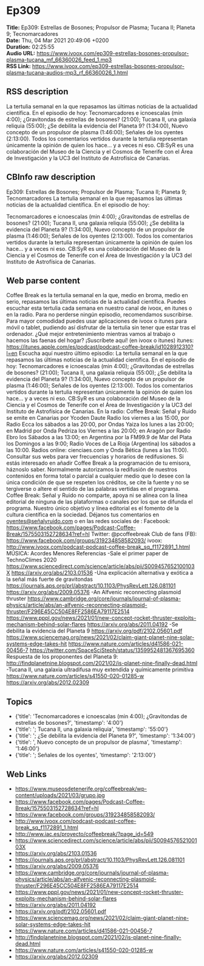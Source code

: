 # Ep309  
**Title:** Ep309: Estrellas de Bosones; Propulsor de Plasma; Tucana II; Planeta 9; Tecnomarcadores  
**Date:** Thu, 04 Mar 2021 20:49:06 +0200  
**Duration:** 02:25:55  
**Audio URL:** https://www.ivoox.com/ep309-estrellas-bosones-propulsor-plasma-tucana_mf_66360026_feed_1.mp3  
**RSS Link:** https://www.ivoox.com/ep309-estrellas-bosones-propulsor-plasma-tucana-audios-mp3_rf_66360026_1.html  

## RSS description
La tertulia semanal en la que repasamos las últimas noticias de la actualidad científica. En el episodio de hoy:
Tecnomarcadores e icnoescalas (min 4:00); ¿Gravitondas de estrellas de bosones? (21:00); Tucana II, una galaxia reliquia (55:00); ¿Se debilita la evidencia del Planeta 9? (1:34:00), Nuevo concepto de un propulsor de plasma (1:46:00); Señales de los oyentes (2:13:00). Todos los comentarios vertidos durante la tertulia representan únicamente la opinión de quien los hace... y a veces ni eso. CB:SyR es una colaboración del Museo de la Ciencia y el Cosmos de Tenerife con el Área de Investigación y la UC3 del Instituto de Astrofísica de Canarias.

## CBInfo raw description
Ep309: Estrellas de Bosones; Propulsor de Plasma; Tucana II; Planeta 9; Tecnomarcadores
La tertulia semanal en la que repasamos las últimas noticias de la actualidad científica. En el episodio de hoy:

Tecnomarcadores e icnoescalas (min 4:00); ¿Gravitondas de estrellas de bosones? (21:00); Tucana II, una galaxia reliquia (55:00); ¿Se debilita la evidencia del Planeta 9? (1:34:00), Nuevo concepto de un propulsor de plasma (1:46:00); Señales de los oyentes (2:13:00). Todos los comentarios vertidos durante la tertulia representan únicamente la opinión de quien los hace... y a veces ni eso. CB:SyR es una colaboración del Museo de la Ciencia y el Cosmos de Tenerife con el Área de Investigación y la UC3 del Instituto de Astrofísica de Canarias.


## Web parse content
Coffee Break es la tertulia semanal en la que, medio en broma, medio en serio, repasamos las últimas noticias de la actualidad científica. Puedes escuchar esta tertulia cada semana en nuestro canal de ivoox, en itunes o en la radio. Para no perderse ningún episodio, recomendamos suscribirse. Para mayor comodidad puedes usar aplicaciones de ivoox o itunes para móvil o tablet, pudiendo así disfrutar de la tertulia sin tener que estar tras el ordenador. ¿Qué mejor entretenimiento mientras vamos al trabajo o hacemos las faenas del hogar? ¡Suscríbete aquí! (en ivoox o itunes) itunes: https://itunes.apple.com/es/podcast/podcast-coffee-break/id1028912310?l=en Escucha aquí nuestro último episodio: La tertulia semanal en la que repasamos las últimas noticias de la actualidad científica. En el episodio de hoy: Tecnomarcadores e icnoescalas (min 4:00); ¿Gravitondas de estrellas de bosones? (21:00); Tucana II, una galaxia reliquia (55:00); ¿Se debilita la evidencia del Planeta 9? (1:34:00), Nuevo concepto de un propulsor de plasma (1:46:00); Señales de los oyentes (2:13:00). Todos los comentarios vertidos durante la tertulia representan únicamente la opinión de quien los hace… y a veces ni eso. CB:SyR es una colaboración del Museo de la Ciencia y el Cosmos de Tenerife con el Área de Investigación y la UC3 del Instituto de Astrofísica de Canarias. En la radio: Coffee Break: Señal y Ruido se emite en Canarias por Ycoden Daute Radio los viernes a las 15:00, por Radio Ecca los sábados a las 20:00, por Ondas Yaiza los lunes a las 20:00; en Madrid por Onda Pedriza los Viernes a las 20:00; en Aragón por Radio Ebro los Sábados a las 13:00; en Argentina por la FM99.9 de Mar del Plata los Domingos a las 9:00; Radio Voces de La Rioja (Argentina) los sábados a las 10:00. Radios online: cienciaes.com y Onda Bética (lunes a las 11:00). Consultar sus webs para ver frecuencias y horarios de redifusiones. Si estás interesado en añadir Coffee Break a la programación de tu emisora, háznoslo saber. Normalmente autorizamos la redifusión de nuestros contenidos en forma total o parcial a cualquier medio que lo desee con la única condición de que se respeten los créditos, se cite la fuente y no se tergiverse o altere el sentido de las palabras vertidas en el programa. Coffee Break: Señal y Ruido no comparte, apoya ni se alinea con la línea editorial de ninguna de las plataformas o canales por los que se difunda el programa. Nuestro único objetivo y línea editorial es el fomento de la cultura científica en la sociedad. Déjanos tus comentarios en oyentes@señalyruido.com o en las redes sociales de : Facebook: https://www.facebook.com/pages/Podcast-Coffee-Break/1575503152728634?ref=hl Twitter: @pcoffeebreak Club de fans (FB): https://www.facebook.com/groups/319234858582093/ ivoox: http://www.ivoox.com/podcast-podcast-coffee-break_sq_f1172891_1.html MÚSICA: Acordes Menores Referencias -Sale el primer paper de TechnoClimes 2020 https://www.sciencedirect.com/science/article/abs/pii/S009457652100103X https://arxiv.org/abs/2103.01536 -Una explicación alternativa y exótica a la señal más fuerte de gravitondas https://journals.aps.org/prl/abstract/10.1103/PhysRevLett.126.081101 https://arxiv.org/abs/2009.05376 -An Alfvenic reconnecting plasmoid thruster https://www.cambridge.org/core/journals/journal-of-plasma-physics/article/abs/an-alfvenic-reconnecting-plasmoid-thruster/F296E45CC504E8FF2586EA79117E2514 https://www.pppl.gov/news/2021/01/new-concept-rocket-thruster-exploits-mechanism-behind-solar-flares https://arxiv.org/abs/2011.04192 -Se debilita la evidencia del Planeta 9 https://arxiv.org/pdf/2102.05601.pdf https://www.sciencemag.org/news/2021/02/claim-giant-planet-nine-solar-systems-edge-takes-hit https://www.nature.com/articles/d41586-021-00456-7 https://twitter.com/SpaceSciSteph/status/1359952481367695360 Respuesta de los proponentes del Planeta 9: http://findplanetnine.blogspot.com/2021/02/is-planet-nine-finally-dead.html -Tucana II, una galaxia ultradifusa muy extendida y químicamente primitiva https://www.nature.com/articles/s41550-020-01285-w https://arxiv.org/abs/2012.02309

## Topics
- {'title': 'Tecnomarcadores e icnoescalas (min 4:00); ¿Gravitondas de estrellas de bosones?', 'timestamp': '4:00'}
- {'title': '; Tucana II, una galaxia reliquia', 'timestamp': '55:00'}
- {'title': '; ¿Se debilita la evidencia del Planeta 9?', 'timestamp': '1:34:00'}
- {'title': ', Nuevo concepto de un propulsor de plasma', 'timestamp': '1:46:00'}
- {'title': '; Señales de los oyentes', 'timestamp': '2:13:00'}
## Web Links
- https://www.museosdetenerife.org/coffeebreak/wp-content/uploads/2021/03/grupo.jpg
- https://www.facebook.com/pages/Podcast-Coffee-Break/1575503152728634?ref=hl
- https://www.facebook.com/groups/319234858582093/
- http://www.ivoox.com/podcast-podcast-coffee-break_sq_f1172891_1.html
- http://www.iac.es/proyecto/coffeebreak/?page_id=549
- https://www.sciencedirect.com/science/article/abs/pii/S009457652100103X
- https://arxiv.org/abs/2103.01536
- https://journals.aps.org/prl/abstract/10.1103/PhysRevLett.126.081101
- https://arxiv.org/abs/2009.05376
- https://www.cambridge.org/core/journals/journal-of-plasma-physics/article/abs/an-alfvenic-reconnecting-plasmoid-thruster/F296E45CC504E8FF2586EA79117E2514
- https://www.pppl.gov/news/2021/01/new-concept-rocket-thruster-exploits-mechanism-behind-solar-flares
- https://arxiv.org/abs/2011.04192
- https://arxiv.org/pdf/2102.05601.pdf
- https://www.sciencemag.org/news/2021/02/claim-giant-planet-nine-solar-systems-edge-takes-hit
- https://www.nature.com/articles/d41586-021-00456-7
- http://findplanetnine.blogspot.com/2021/02/is-planet-nine-finally-dead.html
- https://www.nature.com/articles/s41550-020-01285-w
- https://arxiv.org/abs/2012.02309
